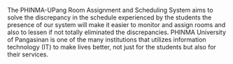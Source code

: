 The PHINMA-UPang Room Assignment and Scheduling System aims to solve the discrepancy in the schedule experienced by the students the presence of our system will make it easier to monitor and assign rooms and also to lessen if not totally eliminated the discrepancies. PHINMA University of Pangasinan is one of the many institutions that utilizes information technology (IT) to make lives better, not just for the students but also for their services.
